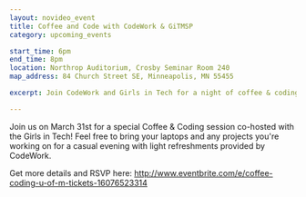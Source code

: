 ```yaml
---
layout: novideo_event
title: Coffee and Code with CodeWork & GiTMSP
category: upcoming_events

start_time: 6pm
end_time: 8pm
location: Northrop Auditorium, Crosby Seminar Room 240
map_address: 84 Church Street SE, Minneapolis, MN 55455

excerpt: Join CodeWork and Girls in Tech for a night of coffee & coding at the University of Minnesota!

---
```


Join us on March 31st for a special Coffee & Coding session co-hosted with the Girls in Tech! Feel free to bring your laptops and any projects you're working on for a casual evening with light refreshments provided by CodeWork.

Get more details and RSVP here: <http://www.eventbrite.com/e/coffee-coding-u-of-m-tickets-16076523314>
